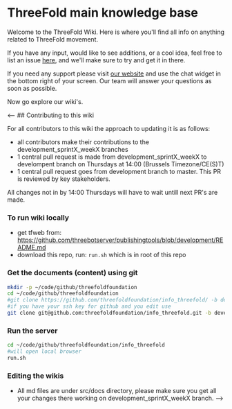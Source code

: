 # ThreeFold main knowledge base

Welcome to the ThreeFold Wiki.
Here is where you'll find all info on anything related to ThreeFold movement.

If you have any input, would like to see additions, or a cool idea, feel free to list an issue [here](https://github.com/threefoldfoundation/info_threefold/issues), and we'll make sure to try and get it in there.

If you need any support please visit [our website](https://www.threefold.io) and use the chat widget in the bottom right of your screen. Our team will answer your questions as soon as possible.

Now go explore our wiki's.

<-- ## Contributing to this wiki

For all contributors to this wiki the approach to updating it is as follows:

- all contributors make their contributions to the development_sprintX_weekX branches
- 1 central pull request is made from development_sprintX_weekX to develompent branch on Thursdays at 14:00 (Brussels Timezone/CE(S)T)
- 1 central pull request goes from development branch to master. This PR is reviewed by key stakeholders.

All changes not in by 14:00 Thursdays will have to wait untill next PR's are made.

### To run wiki locally

- get tfweb from: https://github.com/threebotserver/publishingtools/blob/development/README.md
- download this repo, run: `run.sh` which is in root of this repo

### Get the documents (content) using git

```bash
mkdir -p ~/code/github/threefoldfoundation
cd ~/code/github/threefoldfoundation
#git clone https://github.com/threefoldfoundation/info_threefold/ -b development
#if you have your ssh key for github and you edit use
git clone git@github.com:threefoldfoundation/info_threefold.git -b development
```

### Run the server

```bash
cd ~/code/github/threefoldfoundation/info_threefold
#will open local browser
run.sh
```

### Editing the wikis

- All md files are under src/docs directory, please make sure you get all your changes there working on development_sprintX_weekX branch. -->
